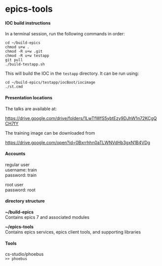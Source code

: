 # epics-tools

#### IOC build instructions

In a terminal session, run the following commands in order:

    cd ~/build-epics
    chmod u+w .
    chmod -R u+w .git
    chmod -R u+w testapp
    git pull
    ./build-testapp.sh

This will build the IOC in the `testapp` directory. It can be run using:

    cd ~/build-epics/testapp/iocBoot/iocimage
	./st.cmd

#### Presentation locations

The talks are available at:

https://drive.google.com/drive/folders/1LwTfWfS5ybtEzy9DJhW1n72KCgQCH7fY

The training image can be downloaded from

https://drive.google.com/open?id=0Bxrrhhn0aTLWNVdHb3gxN1B4VDg


#### Accounts

regular user  
username: train  
password: train  

root user  
password: root  

#### directory structure

**~/build-epics**  
Contains epics 7 and associated modules

**~/epics-tools**  
Contains epics services, epics client tools, and supporting libraries

#### Tools

cs-studio/phoebus  
```>> phoebus```
